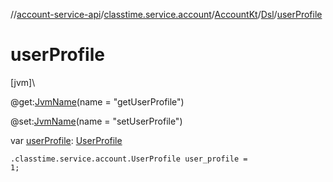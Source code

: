 //[account-service-api](../../../../index.md)/[classtime.service.account](../../index.md)/[AccountKt](../index.md)/[Dsl](index.md)/[userProfile](user-profile.md)

# userProfile

[jvm]\

@get:[JvmName](https://kotlinlang.org/api/latest/jvm/stdlib/kotlin.jvm/-jvm-name/index.html)(name = &quot;getUserProfile&quot;)

@set:[JvmName](https://kotlinlang.org/api/latest/jvm/stdlib/kotlin.jvm/-jvm-name/index.html)(name = &quot;setUserProfile&quot;)

var [userProfile](user-profile.md): [UserProfile](../../-user-profile/index.md)

<code>.classtime.service.account.UserProfile user_profile = 1;</code>
